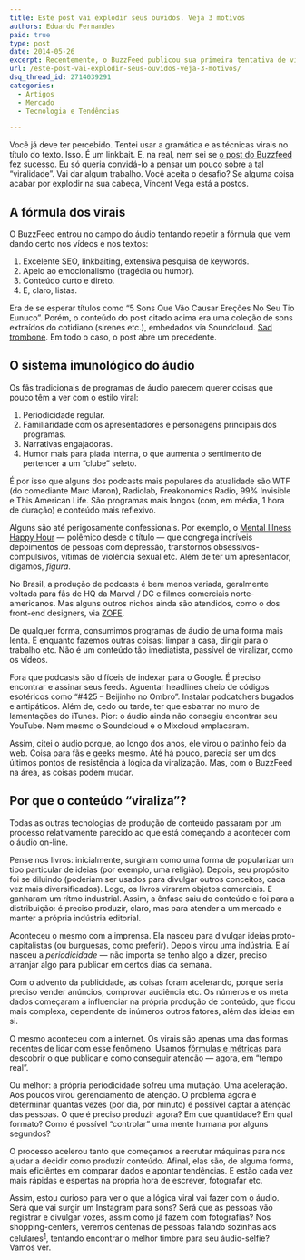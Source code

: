 ```yaml
---
title: Este post vai explodir seus ouvidos. Veja 3 motivos
authors: Eduardo Fernandes
paid: true
type: post
date: 2014-05-26
excerpt: Recentemente, o BuzzFeed publicou sua primeira tentativa de viralizar conteúdo em áudio. Alguns produtores de podcasts e empresas de rádio, como a NPR, ficaram de olho. Será que agora vai? Será que o todo-contagioso site conseguirá, finalmente, levar o áudio via web para as massas?
url: /este-post-vai-explodir-seus-ouvidos-veja-3-motivos/
dsq_thread_id: 2714039291
categories:
  - Artigos
  - Mercado
  - Tecnologia e Tendências

---
```

Você já deve ter percebido. Tentei usar a gramática e as técnicas virais no título do texto. Isso. É um linkbait. E, na real, nem sei se [o post do Buzzfeed][1] fez sucesso. Eu só queria convidá-lo a pensar um pouco sobre a tal &#8220;viralidade&#8221;. Vai dar algum trabalho. Você aceita o desafio? Se alguma coisa acabar por explodir na sua cabeça, Vincent Vega está a postos.

## A fórmula dos virais

O BuzzFeed entrou no campo do áudio tentando repetir a fórmula que vem dando certo nos vídeos e nos textos:

  1. Excelente SEO, linkbaiting, extensiva pesquisa de keywords.
  2. Apelo ao emocionalismo (tragédia ou humor).
  3. Conteúdo curto e direto.
  4. E, claro, listas.

Era de se esperar títulos como &#8220;5 Sons Que Vão Causar Ereções No Seu Tio Eunuco&#8221;. Porém, o conteúdo do post citado acima era uma coleção de sons extraídos do cotidiano (sirenes etc.), embedados via Soundcloud. [Sad trombone][2]. Em todo o caso, o post abre um precedente.

## O sistema imunológico do áudio

Os fãs tradicionais de programas de áudio parecem querer coisas que pouco têm a ver com o estilo viral:

  1. Periodicidade regular.
  2. Familiaridade com os apresentadores e personagens principais dos programas.
  3. Narrativas engajadoras.
  4. Humor mais para piada interna, o que aumenta o sentimento de pertencer a um &#8220;clube&#8221; seleto.

É por isso que alguns dos podcasts mais populares da atualidade são WTF (do comediante Marc Maron), Radiolab, Freakonomics Radio, 99% Invisible e This American Life. São programas mais longos (com, em média, 1 hora de duração) e conteúdo mais reflexivo.

Alguns são até perigosamente confessionais. Por exemplo, o [Mental Illness Happy Hour][3] — polêmico desde o título — que congrega incríveis depoimentos de pessoas com depressão, transtornos obsessivos-compulsivos, vítimas de violência sexual etc. Além de ter um apresentador, digamos, _figura_.

No Brasil, a produção de podcasts é bem menos variada, geralmente voltada para fãs de HQ da Marvel / DC e filmes comerciais norte-americanos. Mas alguns outros nichos ainda são atendidos, como o dos front-end designers, via [ZOFE][4].

De qualquer forma, consumimos programas de áudio de uma forma mais lenta. E enquanto fazemos outras coisas: limpar a casa, dirigir para o trabalho etc. Não é um conteúdo tão imediatista, passível de viralizar, como os vídeos.

Fora que podcasts são difíceis de indexar para o Google. É preciso encontrar e assinar seus feeds. Aguentar headlines cheio de códigos esotéricos como &#8220;#425 &#8211; Beijinho no Ombro&#8221;. Instalar podcatchers bugados e antipáticos. Além de, cedo ou tarde, ter que esbarrar no muro de lamentações do iTunes. Pior: o áudio ainda não consegiu encontrar seu YouTube. Nem mesmo o Soundcloud e o Mixcloud emplacaram.

Assim, citei o áudio porque, ao longo dos anos, ele virou o patinho feio da web. Coisa para fãs e geeks mesmo. Até há pouco, parecia ser um dos últimos pontos de resistência à lógica da viralização. Mas, com o BuzzFeed na área, as coisas podem mudar.

## Por que o conteúdo &#8220;viraliza&#8221;?

Todas as outras tecnologias de produção de conteúdo passaram por um processo relativamente parecido ao que está começando a acontecer com o áudio on-line.

Pense nos livros: inicialmente, surgiram como uma forma de popularizar um tipo particular de ideias (por exemplo, uma religião). Depois, seu propósito foi se diluindo (poderiam ser usados para divulgar outros conceitos, cada vez mais diversificados). Logo, os livros viraram objetos comerciais. E ganharam um rítmo industrial. Assim, a ênfase saiu do conteúdo e foi para a distribuição: é preciso produzir, claro, mas para atender a um mercado e manter a própria indústria editorial.

Aconteceu o mesmo com a imprensa. Ela nasceu para divulgar ideias proto-capitalistas (ou burguesas, como preferir). Depois virou uma indústria. E aí nasceu a _periodicidade_ — não importa se tenho algo a dizer, preciso arranjar algo para publicar em certos dias da semana.

Com o advento da publicidade, as coisas foram acelerando, porque seria preciso vender anúncios, comprovar audiência etc. Os números e os meta dados começaram a influenciar na própria produção de conteúdo, que ficou mais complexa, dependente de inúmeros outros fatores, além das ideias em si.

O mesmo aconteceu com a internet. Os virais são apenas uma das formas recentes de lidar com esse fenômeno. Usamos [fórmulas e métricas][5] para descobrir o que publicar e como conseguir atenção — agora, em &#8220;tempo real&#8221;.

Ou melhor: a própria periodicidade sofreu uma mutação. Uma aceleração. Aos poucos virou gerenciamento de atenção. O problema agora é determinar quantas vezes (por dia, por minuto) é possível captar a atenção das pessoas. O que é preciso produzir agora? Em que quantidade? Em qual formato? Como é possível &#8220;controlar&#8221; uma mente humana por alguns segundos?

O processo acelerou tanto que começamos a recrutar máquinas para nos ajudar a decidir como produzir conteúdo. Afinal, elas são, de alguma forma, mais eficiêntes em comparar dados e apontar tendências. E estão cada vez mais rápidas e espertas na própria hora de escrever, fotografar etc.

Assim, estou curioso para ver o que a lógica viral vai fazer com o áudio. Será que vai surgir um Instagram para sons? Será que as pessoas vão registrar e divulgar vozes, assim como já fazem com fotografias? Nos shopping-centers, veremos centenas de pessoas falando sozinhas aos celulares<sup id="fnref:1"><a href="1" rel="footnote">1</a></sup>, tentando encontrar o melhor timbre para seu áudio-selfie? Vamos ver.

[^1]:    
    O WhatsApp já começa a implementar as mensagens de voz como uma alternativa ou acréscimo ao texting.<a href="1" rev="footnote">&#8617;</a>

 [1]: https://www.buzzfeed.com/juliafurlan/10-everyday-sounds-youll-never-hear-the-same-way-again
 [2]: https://www.youtube.com/watch?v=sC75aU47GRk
 [3]: https://mentalpod.com/
 [4]: https://zofe.com.br/
 [5]: https://www.theguardian.com/media/media-blog/2014/mar/16/metrics-shape-news-website-content-hits
